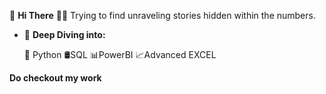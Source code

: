  👋 **Hi There**
 🕵🏻 Trying to find unraveling stories hidden within the numbers.
- 💞️ **Deep Diving into:**

  🐉 Python
  🛢SQL
  📊PowerBI
  📈Advanced EXCEL
  
**Do checkout my work**
<!---
Shubhanshi-chauhan/Shubhanshi-chauhan is a ✨ special ✨ repository because its `README.md` (this file) appears on your GitHub profile.
You can click the Preview link to take a look at your changes.
--->
